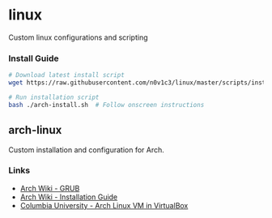 # linux
Custom linux configurations and scripting

### Install Guide
```bash
# Download latest install script
wget https://raw.githubusercontent.com/n0v1c3/linux/master/scripts/install/linux.sh

# Run installation script
bash ./arch-install.sh  # Follow onscreen instructions
```

## arch-linux
Custom installation and configuration for Arch.

### Links
- [Arch Wiki - GRUB](https://wiki.archlinux.org/index.php/GRUB)
- [Arch Wiki - Installation Guide](https://wiki.archlinux.org/index.php/installation_guide)
- [Columbia University - Arch Linux VM in VirtualBox](http://www.cs.columbia.edu/~jae/4118-LAST/arch-setup-2015-1.html)
